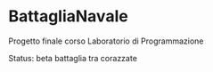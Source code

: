 # BattagliaNavale
Progetto finale corso Laboratorio di Programmazione

Status: beta battaglia tra corazzate
